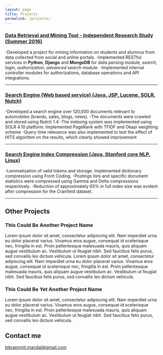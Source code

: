 ```yaml
---
layout: page
title: Projects
permalink: /projects/
---
```


### [Data Retrieval and Mining Tool - Independent Research Study (Summer 2016)](https://github.com/bikdroid/UTDrepo) 
-Developed a project for mining information on students and alumnus from data collected from social and online portals.
-Implemented RESTful services in **Python**, **Django** and **MongoDB** for *data parsing* module, *search*, *login*, *authorization*, *advanced search* module.
-Implemented internal controller modules for authorizations, database operations and API integrations.

***

### [Search Engine (Web based service) (Java, JSP, Lucene, SOLR, Nutch)](https://bikrammjit.github.io/projects)
-Developed a search engine over 120,000 documents relevant to automobiles (brands, sales, blogs, news).
-The documents were crawled and stored using Nutch 1.4
-The indexing system was implemented using SOLR 4.10 platform. Implemented PageRank with TFIDF and Okapi weighting scheme
-Query time relevance was also implemented to test the effect of HITS algorithm on the results, which clearly showed improvement

***

### [Search Engine Index Compression (Java, Stanford core NLP, Linux)](https://github.com/bikdroid/vector-space-relevance-model) 
-Lemmatization of valid tokens and storage. Implemented dictionary compression using Front Coding.
-Postings lists and specific document statistics were compressed using Gamma and Delta compressions respectively.
-Reduction of approximately 65% in full index size was evident after compression for the Cranfield dataset.
***

## Other Projects

### This Could Be Another Project Name

  Lorem ipsum dolor sit amet, consectetur adipiscing elit. Nam imperdiet urna eu dolor placerat varius. Vivamus eros augue, consequat id scelerisque nec, fringilla in est. Proin pellentesque malesuada mauris, quis aliquam augue vestibulum ac. Vestibulum ut feugiat nibh. Sed faucibus felis purus, sed convallis leo dictum vehicula. Lorem ipsum dolor sit amet, consectetur adipiscing elit. Nam imperdiet urna eu dolor placerat varius. Vivamus eros augue, consequat id scelerisque nec, fringilla in est. Proin pellentesque malesuada mauris, quis aliquam augue vestibulum ac. Vestibulum ut feugiat nibh. Sed faucibus felis purus, sed convallis leo dictum vehicula.
   
### This Could Be Yet Another Project Name

   Lorem ipsum dolor sit amet, consectetur adipiscing elit. Nam imperdiet urna eu dolor placerat varius. Vivamus eros augue, consequat id scelerisque nec, fringilla in est. Proin pellentesque malesuada mauris, quis aliquam augue vestibulum ac. Vestibulum ut feugiat nibh. Sed faucibus felis purus, sed convallis leo dictum vehicula.


## Contact me

[bikrammjit.mandal@gmail.com](mailto:bikrammjit.mandal@gmail.com)
